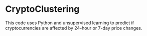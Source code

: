 # CryptoClustering
This code uses Python and unsupervised learning to predict if cryptocurrencies are affected by 24-hour or 7-day price changes.
